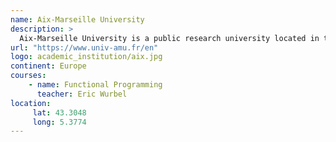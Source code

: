 ```yaml
---
name: Aix-Marseille University
description: >
  Aix-Marseille University is a public research university located in the region of Provence, southern France. 
url: "https://www.univ-amu.fr/en"
logo: academic_institution/aix.jpg
continent: Europe
courses:
    - name: Functional Programming
      teacher: Eric Wurbel
location:
     lat: 43.3048
     long: 5.3774
---
```

